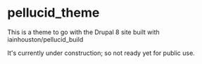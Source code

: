 # pellucid_theme

This is a theme to go with the Drupal 8 site built with iainhouston/pellucid_build

It's currently under construction; so not ready yet for public use.
